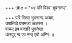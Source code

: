 +++
title = "०४ परि विश्वा भुवनान्य्"

+++
परि विश्वा भुवनान्य् आयम्  
उपातिष्ठे प्रथमजा ऋतस्य ।  
वाचम् इव वक्तरि भुवनेष्ठा  
धास्युर् न्व् एष नन्व् एषो अग्निः ॥